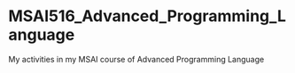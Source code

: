# MSAI516_Advanced_Programming_Language
My activities in my MSAI course of Advanced Programming Language

